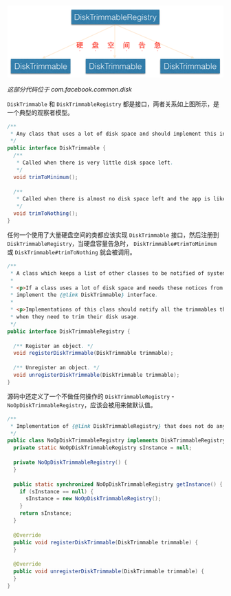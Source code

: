 ![disk-space-management-diagram](art/disk-space-management.png)

*这部分代码位于 com.facebook.common.disk*

`DiskTrimmable` 和 `DiskTrimmableRegistry` 都是接口，两者关系如上图所示，是一个典型的观察者模型。

```java
/**
 * Any class that uses a lot of disk space and should implement this interface.
 */
public interface DiskTrimmable {
  /**
   * Called when there is very little disk space left.
   */
  void trimToMinimum();

  /**
   * Called when there is almost no disk space left and the app is likely to crash soon
   */
  void trimToNothing();
}
```

任何一个使用了大量硬盘空间的类都应该实现 `DiskTrimmable` 接口，然后注册到 `DiskTrimmableRegistry`，当硬盘容量告急时， `DiskTrimmable#trimToMinimum` 或 `DiskTrimmable#trimToNothing` 就会被调用。

```java
/**
 * A class which keeps a list of other classes to be notified of system disk events.
 *
 * <p>If a class uses a lot of disk space and needs these notices from the system, it should
 * implement the {@link DiskTrimmable} interface.
 *
 * <p>Implementations of this class should notify all the trimmables that have registered with it
 * when they need to trim their disk usage.
 */
public interface DiskTrimmableRegistry {

  /** Register an object. */
  void registerDiskTrimmable(DiskTrimmable trimmable);

  /** Unregister an object. */
  void unregisterDiskTrimmable(DiskTrimmable trimmable);
}
```

源码中还定义了一个不做任何操作的 `DiskTrimmableRegistry` - `NoOpDiskTrimmableRegistry`，应该会被用来做默认值。

```java
/**
 * Implementation of {@link DiskTrimmableRegistry} that does not do anything.
 */
public class NoOpDiskTrimmableRegistry implements DiskTrimmableRegistry {
  private static NoOpDiskTrimmableRegistry sInstance = null;

  private NoOpDiskTrimmableRegistry() {
  }

  public static synchronized NoOpDiskTrimmableRegistry getInstance() {
    if (sInstance == null) {
      sInstance = new NoOpDiskTrimmableRegistry();
    }
    return sInstance;
  }

  @Override
  public void registerDiskTrimmable(DiskTrimmable trimmable) {
  }

  @Override
  public void unregisterDiskTrimmable(DiskTrimmable trimmable) {
  }
}
```
